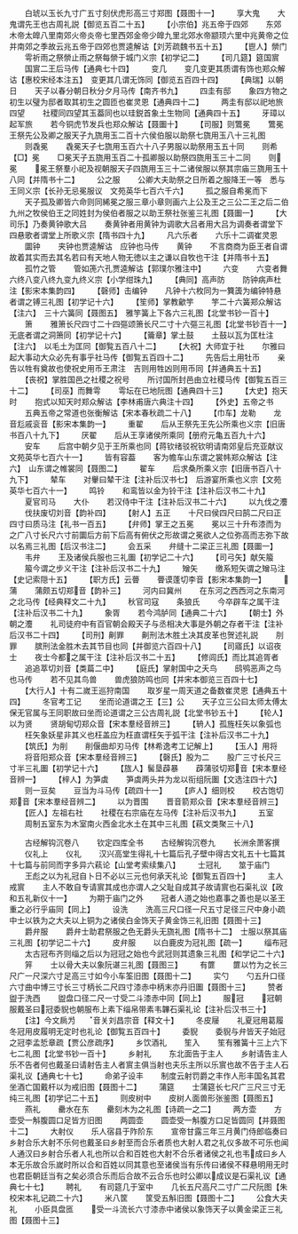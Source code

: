 <!-- { "loadSidebar": true } -->
　　白琥以玉长九寸广五寸刻伏虎形高三寸郑图【聂图十一】
　　享大鬼
　　大鬼谓先王也古周礼説【御览五百二十五】
　　【小宗伯】兆五帝于四郊
　　东郊木帝太皥八里南郊火帝炎帝七里西郊金帝少皥九里北郊水帝颛顼六里中兆黄帝之位并南郊之季故云兆五帝于四郊也贾逵解诂【刘芳疏魏书五十五】
　　【鬯人】禜门
　　雩祈雨之祭禜止雨之祭每禜于城门义宗【初学记二】
　　【司几筵】筵国賔
　　国賔二王后马传【通典七十四】
　　变几
　　变几变更其质谓有饰也郑众解诂【惠校宋经本注五】　变更其几谓无饰同【御览五百四十四】
　　【典瑞】以朝日
　　天子以春分朝日秋分夕月马传【南齐书九】
　　四圭有邸
　　象四方物之初生以璧为邸者取其初生之圆匝也崔灵恩【通典四十二】
　　两圭有邸以祀地旅四望
　　社稷同四望其玉葢同也以珪鋭首象土生物同【通典四十五】
　　牙璋以起军旅
　　若今铜虎节发兵也郑众解诂【聂圗十】
　　【司服】则鷩冕
　　鷩冕王祭先公及卿之服天子九旒用玉二百十六侯伯服以助祭七旒用玉八十三礼图
　　则毳冕
　　毳冕天子七旒用玉百六十八子男服以助祭用玉五十同
　　则希【□】冕
　　□冕天子五旒用玉百二十孤卿服以助祭四旒用玉三十二同
　　则冕
　　冕王祭羣小祀及视朝服天子四旒用玉三十二诸侯服以祭其宗庙三旒用玉十八同【并隋书十二】
　　公之服
　　公卿大夫助祭之日所着之服降王一等　悉与王同义宗【长孙无忌冕服议　文苑英华七百六千六】
　　孤之服自希冕而下
　　天子孤及卿皆六命则同絺冕之服三章小章则画六上公及王之三公二王之后二伯九州之牧侯伯王之同姓封为侯伯者服之以助王祭社张鉴三礼图【聂圗一】
　　【大司乐】乃奏黄钟歌大吕
　　奏黄钟者用黄钟为调歌大吕者用大吕为调奏者谓堂下四悬歌者谓堂上所歌义宗【隋书四十九】
　　凡六乐者
　　六乐十二调崔灵恩
　　圜钟
　　夹钟也贾逵解诂　应钟也马传
　　黄钟
　　不言商商为臣王者自谓故着其实而去其名若曰有天地人物无徳以主之谦以自牧也干注【并隋书十五】
　　孤竹之管
　　管如箎六孔贾逵解诂【郭璞尔雅注中】
　　六变
　　六变者舞六终八变八终九变九终义宗【小学绀珠九】
　　【典同】高声防
　　防钟病声杜注【影宋本集韵四】
　　【磬师】击编钟
　　凡钟十六枚同为一簨簴为编钟特悬者谓之镈三礼图【初学记十六】
　　【笙师】掌教龡竽
　　竽二十六簧郑众解诂【注六】　三十六簧同【聂图五】　雅竽簧上下各六三礼图【北堂书钞一百十】
　　箫
　　雅箫长尺四寸二十四彄颂箫长尺二寸十六彄三礼图【北堂书钞百十一】　无底者谓之洞箫同【初学记十六】
　　【籥章】掌土鼓
　　土鼓以瓦为匡杜注【注六】　以毛土为匡同【御覧五百八十二】
　　【大祝】大师宜于社
　　尔雅曰起大事动大众必先有事乎社马传【御覧五百四十二】
　　先告后土用牡币
　　亲告以牲有奠故也使祝史用币王肃注　吉则用牲凶则用币同【并通典五十五】
　　【丧祝】掌胜国邑之社稷之祝号
　　所讨国所封邑由立社稷马传【御覧五百三十二】
　　【司巫】而舞雩
　　雩坛在已地阮图【通典四十三】
　　【大史】抱天时
　　抱式以知天时郑众解诂【李林甫唐六典注十四】
　　【外史】五帝之书
　　五典五帝之常道也张衡解诂【宋本春秋疏二十八】
　　【巾车】龙勒
　　龙音尨戚衮音【影宋本集韵一】
　　重翟
　　后从王祭先王先公所乘也义宗【旧唐书百八十九下】
　　厌翟
　　后从王享诸侯所乘同【册府元亀五百九十六】
　　安车
　　后宫中朝夕见于王所乘也同【蒋钦绪驳祝钦明请南郊皇后充亚献议文苑英华七百六十一】
　　皆有容葢
　　客为幨车山东谓之裳帏郑众解诂【注六】　山东谓之帷裳同【聂图二】
　　翟车
　　后求桑所乘义宗【旧唐书百八十九下】
　　辇车
　　对轝曰辇干注【注补后汉书七】　后游宴所乘也义宗【文苑英华七百六十一】
　　鸣铃
　　和鸾皆以金为铃干注【注补后汉书二十九】
　　夏官司马
　　大仆
　　若汉侍中干注【注补后汉书二十六】
　　以九伐之灋
　　伐扶废切刘音【韵补四】
　　【射人】五正
　　十尺曰侯四尺曰鹄二尺曰正四寸曰质马注【礼书一百五】
　　【弁师】掌王之五冕
　　冕以三十升布漆而为之广八寸长尺六寸前圜后方前下后高有俯伏之形故谓之冕欲人之位弥高而志弥下故以名焉三礼图【后汉书注二】
　　会五采
　　弁缝十二梁正三礼图【聂圗一】
　　韦弁
　　王及诸侯兵服也三礼圗【初学记二十六】
　　【司弓矢】献矢箙
　　箙今谓之步义干注【注补后汉书二十九】
　　矰矢
　　缴系短矢谓之矰马注【史记索隠十五】
　　【职方氏】云瞢
　　瞢谟蓬切李音【影宋本集韵一】
　　蒲
　　蒲颇五切郑音【韵补三】
　　河内曰冀州
　　在东河之西西河之东南河之北马传【经典释文二十九】
　　秋官司寇
　　条狼氏
　　今卒辟车之属干注【注补后汉书二十九】
　　象胥
　　若今鸿胪同【通典二十六】
　　【朝士】外朝之灋
　　礼司徒府中有百官朝会殿天子与丞相决大事是外朝之存者干注【注补后汉书二十四】
　　【司刑】劓罪
　　劓刑法木胜土决其皮革也贺述礼説
　　刖罪
　　膑刑法金胜木去其节目也同【并御览六百四十八】
　　【司寤氏】以诏夜士
　　夜士今都之属干注【注补后汉书二十五】
　　【修闾氏】而比其追胥者
　　追追萃切刘音【类萹二中】
　　【庭氏】掌射国中之夭鸟
　　鸱鸮恶声之鸟也马传
　　若不见其鸟兽
　　兽虎狼防鸣也同【并宋本御览三百四十七】
　　【大行人】十有二嵗王巡狩南国
　　取岁星一周天道之备数崔灵恩【通典五十四】
　　冬官考工记
　　坐而论道谓之王【三】公
　　天子立三公曰太师太傅太保无官属与王同职故曰坐而论道谓之三公古周礼説【北堂书钞五十】
　　【轮人】以为贤
　　贤胡甸切郑众音【宋本羣经音辨三】
　　【辀人】孤旌枉矢以象弧也
　　枉矢象妖星非其义也枉盖应为枉直谓枉矢于弧干注【注补后汉书二十九】
　　【筑氏】为削
　　削偃曲却刃马传【林希逸考工记解上】
　　【玉人】用将
　　将音阳郑众音【宋本羣经音辨三】
　　【磬氏】股为二
　　股广三寸长尺三寸半三礼圗【初学记十六】
　　【旊人】髺垦薜暴
　　薜蒲驳切郑音【宋本羣经音辨一】
　　【梓人】为笋虡
　　笋虡两头并为龙以衔组阮圗【文选注四十六】
　　则一豆矣
　　豆当为斗马传【疏四十一】
　　【庐人】细则校
　　校古饱切郑音【宋本羣经音辨二】
　　以为晋围
　　晋音箭郑众音【宋本羣经音辨三】
　　【匠人】左祖右社
　　社稷在右宗庙在左马传【注补后汉书九】
　　五室
　　周制五室东为木室南火西金北水土在其中三礼图【萟文类聚三十八】

　　古经解钩沉卷八
　　钦定四库全书
　　古经解钩沉卷九
　　长洲余萧客撰
　　仪礼上
　　仪礼
　　汉兴高堂生得礼十七篇后孔子壁中得古文礼五十七篇其十七篇与前同而字多异六萟论【山堂考索续集八】
　　士冠礼
　　筮于庙门
　　王彪之以为礼冠自卜日不必以三元也何承天礼论【御覧五百四十】
　　主人戒賔
　　主人不敢自专请賔其成也亦谓人之父耻自成其子故请賔也石渠礼议【政和五礼新仪十一】
　　为期于庙门之外
　　冠者人道之始也嘉事之善也是以圣王重之必行乎庙同【同上】
　　设洗
　　洗高三尺口径一尺五寸足径三尺中身小疏中士以铁为之大夫以上铜为之诸侯白金饰天子黄金饰三礼旧图【聂图十三】
　　爵弁服
　　爵弁士助君祭服之色无爵头无旒礼图【隋书十二】　士服以祭其庙三礼图【初学记二十六】
　　皮弁服
　　以白鹿皮为冠礼图【疏一】
　　缁布冠
　　太古冠布齐则缁之后以为冠冠之始也今武冠则其遗象三礼图【和学记二十六】
　　笄
　　士以骨大夫以象阮谌三礼图【聂图三】
　　有篚
　　篚以竹为之长三尺广一尺深六寸足高三寸如今小车筌旧图【聂图十二】
　　实勺
　　勺五升口径六寸曲中博三寸长三寸柄长二尺四寸漆赤中柄末亦丹旧圗【聂图十三】
　　赞者盥于洗西
　　盥盘口径二尺一寸受二斗漆赤中同【同上】
　　服冠
　　冠朝服戴圣曰冠委貎也朝服布上素下缁帛带素韦韠石渠礼论【注补后汉书三十】
　　【注】今文扄为
　　音关刘昌宗音【释文十】
　　冬皮屦
　　礼夏冠用葛履冬冠用皮履明无定时也礼论【御覧五百四十】
　　委貎
　　委貎与弁皆天子始冠之冠李孟悊章疏【贾公彦疏序】
　　乡饮酒礼
　　笙入
　　笙有雅簧十三上六下七二礼图【北堂书钞一百十】
　　乡射礼
　　东北面告于主人
　　乡射请告主人乐不告者何也戴圣曰请射告主人者賔主俱当射也夫乐主所以乐賔也故不告于主人石渠礼议【通典七十七】
　　命弟子设丰
　　制度云射罚爵之丰作人形丰国名其君坐酒亡国戴杆以为戒旧图【聂图十二】
　　蒲筵
　　士蒲筵长七尺广三尺三寸无纯三礼图【初学记二十五】
　　则皮树中
　　皮树人面兽形张鉴图【聂图五】
　　燕礼
　　罍水在东
　　罍刻木为之礼图【诗疏一之二】
　　两方壶
　　方壶受一斛腹圆口足皆方旧图
　　两圆壶
　　圆壶受一斛腹方口足皆圆同【并聂图十二】
　　大射仪
　　乐人宿县于阼阶东
　　宣帝甘露三年三月黄门侍郎临奏曰乡射合乐大射不乐何也戴圣曰乡射至而合乐者质也大射人君之礼仪多故不可乐也闻人通汉曰乡射合乐者人礼也所以合和百姓也大射不合乐者诸侯之礼也韦成曰乡人本无乐故合乐嵗时所以合和百姓以同其意也至诸侯当有乐传曰诸侯不释悬明用无时也君臣朝廷当有之矣必须合乐而后合故不云合乐也时公卿以成议是石渠礼议【通典七十七】
　　聘礼
　　有司筵几于室中
　　几长五尺高尺二寸广二尺阮图【朱校宋本礼记疏二十六】
　　米八筐
　　筐受五斛旧图【聂图十二】
　　公食大夫礼
　　小臣具盘匜
　　受一斗流长六寸漆赤中诸侯以象饰天子以黄金梁正三礼图【聂图十三】
